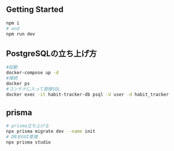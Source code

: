## Getting Started
```bash
npm i
# and
npm run dev
```

## PostgreSQLの立ち上げ方
```bash
#起動
docker-compose up -d
#接続
docker ps
#コンテナに入って直接SQL
docker exec -it habit-tracker-db psql -U user -d habit_tracker
```

## prisma
```bash
# prisma立ち上げる
npx prisma migrate dev --name init
# DBをGUI管理 
npx prisma studio

```